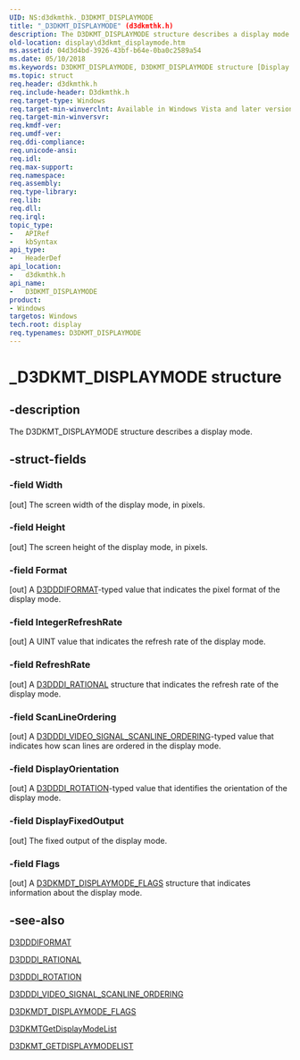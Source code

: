 ```yaml
---
UID: NS:d3dkmthk._D3DKMT_DISPLAYMODE
title: "_D3DKMT_DISPLAYMODE" (d3dkmthk.h)
description: The D3DKMT_DISPLAYMODE structure describes a display mode.
old-location: display\d3dkmt_displaymode.htm
ms.assetid: 04d3d4bd-3926-43bf-b64e-0ba0c2589a54
ms.date: 05/10/2018
ms.keywords: D3DKMT_DISPLAYMODE, D3DKMT_DISPLAYMODE structure [Display Devices], OpenGL_Structs_057de1d2-b55b-4ee8-ad2d-28eb01b3168c.xml, _D3DKMT_DISPLAYMODE, d3dkmthk/D3DKMT_DISPLAYMODE, display.d3dkmt_displaymode
ms.topic: struct
req.header: d3dkmthk.h
req.include-header: D3dkmthk.h
req.target-type: Windows
req.target-min-winverclnt: Available in Windows Vista and later versions of the Windows operating systems.
req.target-min-winversvr: 
req.kmdf-ver: 
req.umdf-ver: 
req.ddi-compliance: 
req.unicode-ansi: 
req.idl: 
req.max-support: 
req.namespace: 
req.assembly: 
req.type-library: 
req.lib: 
req.dll: 
req.irql: 
topic_type:
-	APIRef
-	kbSyntax
api_type:
-	HeaderDef
api_location:
-	d3dkmthk.h
api_name:
-	D3DKMT_DISPLAYMODE
product:
- Windows
targetos: Windows
tech.root: display
req.typenames: D3DKMT_DISPLAYMODE
---
```


# _D3DKMT_DISPLAYMODE structure


## -description


The D3DKMT_DISPLAYMODE structure describes a display mode.


## -struct-fields




### -field Width

[out] The screen width of the display mode, in pixels.


### -field Height

[out] The screen height of the display mode, in pixels.


### -field Format

[out] A <a href="https://msdn.microsoft.com/library/windows/hardware/ff544312">D3DDDIFORMAT</a>-typed value that indicates the pixel format of the display mode.


### -field IntegerRefreshRate

[out] A UINT value that indicates the refresh rate of the display mode. 


### -field RefreshRate

[out] A <a href="https://msdn.microsoft.com/library/windows/hardware/ff544641">D3DDDI_RATIONAL</a> structure that indicates the refresh rate of the display mode. 


### -field ScanLineOrdering

[out] A <a href="https://msdn.microsoft.com/library/windows/hardware/ff544682">D3DDDI_VIDEO_SIGNAL_SCANLINE_ORDERING</a>-typed value that indicates how scan lines are ordered in the display mode.


### -field DisplayOrientation

[out] A <a href="https://msdn.microsoft.com/library/windows/hardware/ff544646">D3DDDI_ROTATION</a>-typed value that identifies the orientation of the display mode.


### -field DisplayFixedOutput

[out] The fixed output of the display mode.


### -field Flags

[out] A <a href="https://msdn.microsoft.com/library/windows/hardware/ff545991">D3DKMDT_DISPLAYMODE_FLAGS</a> structure that indicates information about the display mode.


## -see-also




<a href="https://msdn.microsoft.com/library/windows/hardware/ff544312">D3DDDIFORMAT</a>



<a href="https://msdn.microsoft.com/library/windows/hardware/ff544641">D3DDDI_RATIONAL</a>



<a href="https://msdn.microsoft.com/library/windows/hardware/ff544646">D3DDDI_ROTATION</a>



<a href="https://msdn.microsoft.com/library/windows/hardware/ff544682">D3DDDI_VIDEO_SIGNAL_SCANLINE_ORDERING</a>



<a href="https://msdn.microsoft.com/library/windows/hardware/ff545991">D3DKMDT_DISPLAYMODE_FLAGS</a>



<a href="https://msdn.microsoft.com/library/windows/hardware/ff546967">D3DKMTGetDisplayModeList</a>



<a href="https://msdn.microsoft.com/library/windows/hardware/ff548036">D3DKMT_GETDISPLAYMODELIST</a>
 

 

